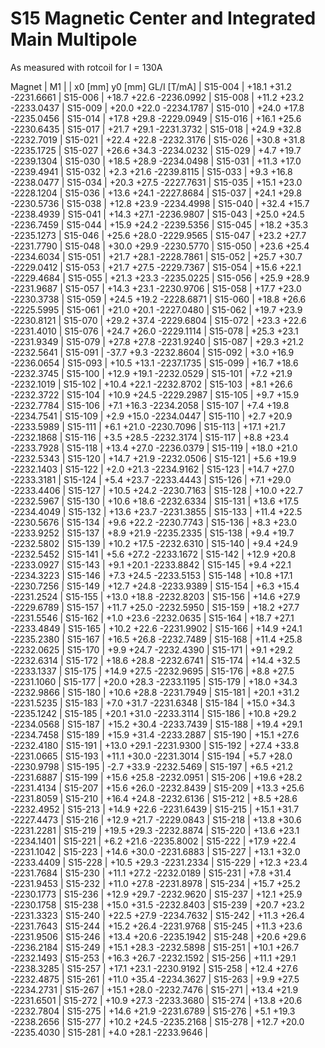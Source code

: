 S15 Magnetic Center and Integrated Main Multipole
=================================================

As measured with rotcoil for I = 130A

Magnet  |             M1               |
        | x0 [mm]  y0 [mm] GL/I [T/mA] |
S15-004 |   +18.1    +31.2 -2231.6661  |
S15-006 |   +18.7    +22.6 -2236.0992  |
S15-008 |   +11.2    +23.2 -2233.0437  |
S15-009 |   +20.0    +22.0 -2234.1787  |
S15-010 |   +24.0    +17.8 -2235.0456  |
S15-014 |   +17.8    +29.8 -2229.0949  |
S15-016 |   +16.1    +25.6 -2230.6435  |
S15-017 |   +21.7    +29.1 -2231.3732  |
S15-018 |   +24.9    +32.8 -2232.7019  |
S15-021 |   +22.4    +22.8 -2232.3176  |
S15-026 |   +30.8    +31.8 -2235.1725  |
S15-027 |   +26.6    +34.3 -2234.0232  |
S15-029 |    +4.7    +19.7 -2239.1304  |
S15-030 |   +18.5    +28.9 -2234.0498  |
S15-031 |   +11.3    +17.0 -2239.4941  |
S15-032 |    +2.3    +21.6 -2239.8115  |
S15-033 |    +9.3    +16.8 -2238.0477  |
S15-034 |   +20.3    +27.5 -2227.7631  |
S15-035 |   +15.1    +23.0 -2228.1204  |
S15-036 |   +13.6    +24.1 -2227.8684  |
S15-037 |   +24.1    +29.8 -2230.5736  |
S15-038 |   +12.8    +23.9 -2234.4998  |
S15-040 |   +32.4    +15.7 -2238.4939  |
S15-041 |   +14.3    +27.1 -2236.9807  |
S15-043 |   +25.0    +24.5 -2236.7459  |
S15-044 |   +15.9    +24.2 -2239.5356  |
S15-045 |   +18.2    +35.3 -2235.1273  |
S15-046 |   +25.6    +28.0 -2229.9565  |
S15-047 |   +23.2    +27.7 -2231.7790  |
S15-048 |   +30.0    +29.9 -2230.5770  |
S15-050 |   +23.6    +25.4 -2234.6034  |
S15-051 |   +21.7    +28.1 -2228.7861  |
S15-052 |   +25.7    +30.7 -2229.0412  |
S15-053 |   +21.7    +27.5 -2229.7367  |
S15-054 |   +15.6    +22.1 -2229.4684  |
S15-055 |   +21.3    +23.3 -2235.0225  |
S15-056 |   +25.9    +28.9 -2231.9687  |
S15-057 |   +14.3    +23.1 -2230.9706  |
S15-058 |   +17.7    +23.0 -2230.3738  |
S15-059 |   +24.5    +19.2 -2228.6871  |
S15-060 |   +18.8    +26.6 -2225.5995  |
S15-061 |   +21.0    +20.1 -2227.0480  |
S15-062 |   +19.7    +23.9 -2230.8121  |
S15-070 |   +29.2    +37.4 -2229.6804  |
S15-072 |   +23.3    +22.6 -2231.4010  |
S15-076 |   +24.7    +26.0 -2229.1114  |
S15-078 |   +25.3    +23.1 -2231.9349  |
S15-079 |   +27.8    +27.8 -2231.9240  |
S15-087 |   +29.3    +21.2 -2232.5641  |
S15-091 |   -37.7     +9.3 -2232.8604  |
S15-092 |    +3.0    +16.9 -2236.0654  |
S15-093 |   +10.5    +13.1 -2237.1735  |
S15-099 |   +16.7    +18.6 -2232.3745  |
S15-100 |   +12.9    +19.1 -2232.0529  |
S15-101 |    +7.2    +21.9 -2232.1019  |
S15-102 |   +10.4    +22.1 -2232.8702  |
S15-103 |    +8.1    +26.6 -2232.3722  |
S15-104 |   +10.9    +24.5 -2229.2987  |
S15-105 |    +9.7    +15.9 -2232.7784  |
S15-106 |    +7.1    +16.3 -2234.2058  |
S15-107 |    +7.4    +19.8 -2234.7541  |
S15-109 |    +2.9    +15.0 -2234.0447  |
S15-110 |    +2.7    +20.9 -2233.5989  |
S15-111 |    +6.1    +21.0 -2230.7096  |
S15-113 |   +17.1    +21.7 -2232.1868  |
S15-116 |    +3.5    +28.5 -2232.3174  |
S15-117 |    +8.8    +23.4 -2233.7928  |
S15-118 |   +13.4    +27.0 -2236.0379  |
S15-119 |   +18.0    +21.0 -2232.5343  |
S15-120 |   +14.7    +21.9 -2232.0506  |
S15-121 |    +5.6    +19.9 -2232.1403  |
S15-122 |    +2.0    +21.3 -2234.9162  |
S15-123 |   +14.7    +27.0 -2233.3181  |
S15-124 |    +5.4    +23.7 -2233.4443  |
S15-126 |    +7.1    +29.0 -2233.4406  |
S15-127 |   +10.5    +24.2 -2230.7163  |
S15-128 |   +10.0    +22.7 -2232.5967  |
S15-130 |   +10.6    +18.6 -2232.6334  |
S15-131 |   +13.6    +17.5 -2234.4049  |
S15-132 |   +13.6    +23.7 -2231.3855  |
S15-133 |   +11.4    +22.5 -2230.5676  |
S15-134 |    +9.6    +22.2 -2230.7743  |
S15-136 |    +8.3    +23.0 -2233.9252  |
S15-137 |    +8.9    +21.9 -2235.2335  |
S15-138 |    +9.4    +19.7 -2232.5802  |
S15-139 |   +10.2    +17.5 -2232.6310  |
S15-140 |    +9.4    +24.9 -2232.5452  |
S15-141 |    +5.6    +27.2 -2233.1672  |
S15-142 |   +12.9    +20.8 -2233.0927  |
S15-143 |    +9.1    +20.1 -2233.8842  |
S15-145 |    +9.4    +22.1 -2234.3223  |
S15-146 |    +7.3    +24.5 -2233.5153  |
S15-148 |   +10.8    +17.1 -2230.7256  |
S15-149 |   +12.7    +24.8 -2233.9389  |
S15-154 |    +6.3    +15.4 -2231.2524  |
S15-155 |   +13.0    +18.8 -2232.8203  |
S15-156 |   +14.6    +27.9 -2229.6789  |
S15-157 |   +11.7    +25.0 -2232.5950  |
S15-159 |   +18.2    +27.7 -2231.5546  |
S15-162 |    +1.0    +23.6 -2232.0635  |
S15-164 |   +18.7    +27.1 -2233.4849  |
S15-165 |   +10.2    +22.6 -2231.9902  |
S15-166 |   +14.9    +24.1 -2235.2380  |
S15-167 |   +16.5    +26.8 -2232.7489  |
S15-168 |   +11.4    +25.8 -2232.0625  |
S15-170 |    +9.9    +24.7 -2232.4390  |
S15-171 |    +9.1    +29.2 -2232.6314  |
S15-172 |   +18.6    +28.8 -2232.6741  |
S15-174 |   +14.4    +32.5 -2233.1337  |
S15-175 |   +14.9    +27.5 -2232.9695  |
S15-176 |    +8.8    +27.5 -2231.1060  |
S15-177 |   +20.0    +28.3 -2233.1195  |
S15-179 |   +18.0    +34.3 -2232.9866  |
S15-180 |   +10.6    +28.8 -2231.7949  |
S15-181 |   +20.1    +31.2 -2231.5235  |
S15-183 |    +7.0    +31.7 -2231.6348  |
S15-184 |   +15.0    +34.3 -2235.1242  |
S15-185 |   +20.1    +31.0 -2233.3114  |
S15-186 |   +10.8    +29.2 -2234.0568  |
S15-187 |   +15.2    +30.4 -2233.7439  |
S15-188 |   +19.4    +29.1 -2234.7458  |
S15-189 |   +15.9    +31.4 -2233.2887  |
S15-190 |   +15.1    +27.6 -2232.4180  |
S15-191 |   +13.0    +29.1 -2231.9300  |
S15-192 |   +27.4    +33.8 -2231.0665  |
S15-193 |   +11.1    +30.0 -2231.3014  |
S15-194 |    +5.7    +28.0 -2230.9798  |
S15-195 |    -2.7    +33.9 -2232.5469  |
S15-197 |    +6.5    +21.2 -2231.6887  |
S15-199 |   +15.6    +25.8 -2232.0951  |
S15-206 |   +19.6    +28.2 -2231.4134  |
S15-207 |   +15.6    +26.0 -2232.8439  |
S15-209 |   +13.3    +25.6 -2231.8059  |
S15-210 |   +16.4    +24.8 -2232.6136  |
S15-212 |    +8.5    +28.6 -2232.4952  |
S15-213 |   +14.9    +22.6 -2231.6439  |
S15-215 |   +15.1    +31.7 -2227.4473  |
S15-216 |   +12.9    +21.7 -2229.0843  |
S15-218 |   +13.8    +30.6 -2231.2281  |
S15-219 |   +19.5    +29.3 -2232.8874  |
S15-220 |   +13.6    +23.1 -2234.1401  |
S15-221 |    +6.2    +21.6 -2235.8002  |
S15-222 |   +17.9    +22.4 -2231.1042  |
S15-223 |   +14.6    +30.0 -2231.6883  |
S15-227 |   +13.1    +32.0 -2233.4409  |
S15-228 |   +10.5    +29.3 -2231.2334  |
S15-229 |   +12.3    +23.4 -2231.7684  |
S15-230 |   +11.1    +27.2 -2232.0189  |
S15-231 |    +7.8    +31.4 -2231.9453  |
S15-232 |   +11.0    +27.8 -2231.8978  |
S15-234 |   +15.7    +25.2 -2230.1773  |
S15-236 |   +12.9    +29.7 -2232.9620  |
S15-237 |   +12.1    +25.9 -2230.1758  |
S15-238 |   +15.0    +31.5 -2232.8403  |
S15-239 |   +20.7    +23.2 -2231.3323  |
S15-240 |   +22.5    +27.9 -2234.7632  |
S15-242 |   +11.3    +26.4 -2231.7643  |
S15-244 |   +15.2    +26.4 -2231.9768  |
S15-245 |   +11.3    +23.6 -2231.9506  |
S15-246 |   +13.4    +20.6 -2235.1942  |
S15-248 |   +20.6    +29.6 -2236.2184  |
S15-249 |   +15.1    +28.3 -2232.5898  |
S15-251 |   +10.1    +26.7 -2232.1493  |
S15-253 |   +16.3    +26.7 -2232.1592  |
S15-256 |   +11.1    +29.1 -2238.3285  |
S15-257 |   +17.1    +23.1 -2230.9192  |
S15-258 |   +12.4    +27.6 -2232.4875  |
S15-261 |   +11.0    +35.4 -2234.3627  |
S15-263 |    +9.9    +27.5 -2234.2731  |
S15-267 |   +15.1    +28.0 -2232.7476  |
S15-271 |   +13.4    +21.9 -2231.6501  |
S15-272 |   +10.9    +27.3 -2233.3680  |
S15-274 |   +13.8    +20.6 -2232.7804  |
S15-275 |   +14.6    +21.9 -2231.6789  |
S15-276 |    +5.1    +19.3 -2238.2656  |
S15-277 |   +10.2    +24.5 -2235.2168  |
S15-278 |   +12.7    +20.0 -2235.4030  |
S15-281 |    +4.0    +28.1 -2233.9646  |
